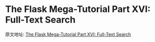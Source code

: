 The Flask Mega-Tutorial Part XVI: Full-Text Search
===

原文地址: [The Flask Mega-Tutorial Part XVI: Full-Text Search](https://blog.miguelgrinberg.com/post/the-flask-mega-tutorial-part-xvi-full-text-search)